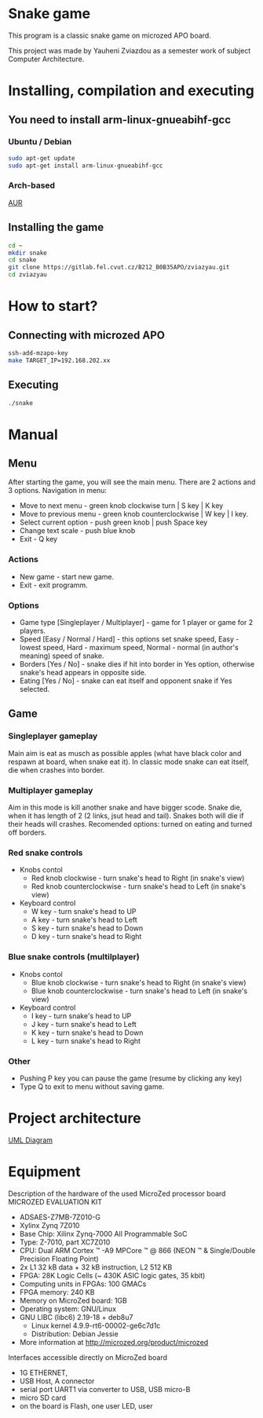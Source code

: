# Snake game
This program is a classic snake game on microzed APO board.

This project was made by Yauheni Zviazdou as a semester work of subject Computer Architecture.

# Installing, compilation and executing
## You need to install arm-linux-gnueabihf-gcc
### Ubuntu / Debian
```bash
sudo apt-get update
sudo apt-get install arm-linux-gnueabihf-gcc
```
### Arch-based
[AUR](https://aur.archlinux.org/packages/arm-linux-gnueabihf-gcc)

## Installing the game
```bash
cd ~
mkdir snake
cd snake
git clone https://gitlab.fel.cvut.cz/B212_B0B35APO/zviazyau.git
cd zviazyau
```

# How to start?

## Connecting with microzed APO
```bash
ssh-add-mzapo-key
make TARGET_IP=192.168.202.xx
```

## Executing
```bash
./snake
```



# Manual
## Menu 
After starting the game, you will see the main menu. There are 2 actions and 3 options.
Navigation in menu:
* Move to next menu - green knob clockwise turn | S key | K key
* Move to previous menu - green knob сounterclockwise | W key | I key.
* Select current option - push green knob | push Space key
* Change text scale - push blue knob
* Exit - Q key
 
### Actions
* New game - start new game.
* Exit - exit programm.
### Options
* Game type [Singleplayer / Multiplayer] - game for 1 player or game for 2 players.
* Speed [Easy / Normal / Hard] - this options set snake speed, Easy - lowest speed, Hard - maximum speed, Normal - normal (in author's meaning) speed of snake.
* Borders [Yes / No] - snake dies if hit into border in Yes option, otherwise snake's head appears in opposite side.
* Eating [Yes / No] - snake can eat itself and opponent snake if Yes selected.

## Game
### Singleplayer gameplay
  Main aim is eat as musch as possible apples (what have black color and respawn at board, when snake eat it). In classic mode snake can eat itself, die when crashes into border.
### Multiplayer gameplay
  Aim in this mode is kill another snake and have bigger scode. Snake die, when it has length of 2 (2 links, jsut head and tail). Snakes both will die if their heads will crashes. Recomended options: turned on eating and turned off borders.
### Red snake controls
* Knobs contol
  * Red knob clockwise - turn snake's head to Right (in snake's view)
  * Red knob сounterclockwise - turn snake's head to
    Left (in snake's view)
* Keyboard control
  * W key - turn snake's head to UP
  * A key - turn snake's head to Left
  * S key - turn snake's head to Down
  * D key - turn snake's head to Right

### Blue snake controls (multilplayer)
* Knobs contol
  * Blue knob clockwise - turn snake's head to Right (in snake's view)
  * Blue knob сounterclockwise - turn snake's head to
    Left (in snake's view)
* Keyboard control
  * I key - turn snake's head to UP
  * J key - turn snake's head to Left
  * K key - turn snake's head to Down
  * L key - turn snake's head to Right

### Other
* Pushing P key you can pause the game (resume by clicking any key)
* Type Q to exit to menu without saving game.

# Project architecture

[UML Diagram](https://gitlab.fel.cvut.cz/B212_B0B35APO/zviazyau/-/blob/main/snake_diagram.pdf)

# Equipment
Description of the hardware of the used MicroZed processor board
MICROZED EVALUATION KIT
* ADSAES-Z7MB-7Z010-G
* Xylinx Zynq 7Z010
* Base Chip: Xilinx Zynq-7000 All Programmable SoC
* Type: Z-7010, part XC7Z010
* CPU: Dual ARM Cortex ™ -A9 MPCore ™ @ 866 (NEON ™ & Single/Double Precision
Floating Point)
* 2x L1 32 kB data + 32 kB instruction, L2 512 KB
* FPGA: 28K Logic Cells (~ 430K ASIC logic gates, 35 kbit)
* Computing units in FPGAs: 100 GMACs
* FPGA memory: 240 KB
* Memory on MicroZed board: 1GB
* Operating system: GNU/Linux
* GNU LIBC (libc6) 2.19-18 + deb8u7
  * Linux kernel 4.9.9-rt6-00002-ge6c7d1c
  * Distribution: Debian Jessie
* More information at http://microzed.org/product/microzed

Interfaces accessible directly on MicroZed board
* 1G ETHERNET,
* USB Host, A connector
* serial port UART1 via converter to USB, USB micro-B
* micro SD card
* on the board is Flash, one user LED, user 
